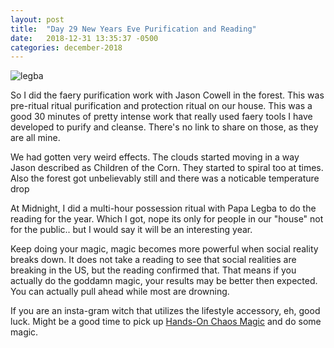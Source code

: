 ```yaml
---
layout: post
title:  "Day 29 New Years Eve Purification and Reading"
date:   2018-12-31 13:35:37 -0500
categories: december-2018
---
```

![legba](https://i.pinimg.com/originals/0a/e6/b7/0ae6b767e726b76527260162fcdcae0f.jpg)

So I did the faery purification work with Jason Cowell in the forest.  This was pre-ritual ritual purification and protection ritual on our house.  This was a good 30 minutes of pretty intense work that really used faery tools I have developed to purify and cleanse.  There's no link to share on those, as they are all mine.

We had gotten very weird effects.  The clouds started moving in a way Jason described as Children of the Corn.   They started to spiral too at times.  Also the forest got unbelievably still and there was a noticable temperature drop

At Midnight, I did a multi-hour possession ritual with Papa Legba to do the reading for the year.  Which I got, nope its only for people in our "house" not for the public.. but I would say it will be an interesting year.

Keep doing your magic, magic becomes more powerful when social reality breaks down.   It does not take a reading to see that social realities are breaking in the US, but the reading confirmed that. That means if you actually do the goddamn magic, your results may be better then expected.  You can actually pull ahead while most are drowning.

If you are an insta-gram witch that utilizes the lifestyle accessory, eh, good luck.  Might be a good time to pick up [Hands-On Chaos Magic](https://www.amazon.com/Hands-Chaos-Magic-Reality-Manipulation/dp/0738715085/ref=tmm_pap_swatch_0?_encoding=UTF8&qid=1546450760&sr=8-1) and do some magic.